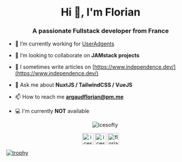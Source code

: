 <h1 align="center">Hi 👋, I'm Florian</h1>
<h3 align="center">A passionate Fullstack developer from France</h3>

- 🔭 I’m currently working for [UserAdgents](https://www.useradgents.com/)

- 👯 I’m looking to collaborate on **JAMstack projects**

- 📝 I sometimes write articles on [https://www.independence.dev/](https://www.independence.dev/)

- 💬 Ask me about **NuxtJS / TailwindCSS / VueJS**

- 📫 How to reach me **argaudflorian@pm.me**

- 💻 I'm currently **NOT** available

 
   <p align="center"><img src="https://github-readme-stats-1-delta.vercel.app/api?username=icesofty&show_icons=true" alt="icesofty" /></p>
<p align="center">
<a href="https://dev.to/icesofty" target="blank"><img align="center" src="https://cdn.jsdelivr.net/npm/simple-icons@3.0.1/icons/dev-dot-to.svg" alt="icesofty" height="30" width="30"/></a>
<a href="https://twitter.com/icesofty" target="blank"><img align="center" src="https://cdn.jsdelivr.net/npm/simple-icons@3.0.1/icons/twitter.svg" alt="icesofty" height="30" width="30" /></a>
<a href="https://linkedin.com/in/florian-argaud-67a1bb19a" target="blank"><img align="center" src="https://cdn.jsdelivr.net/npm/simple-icons@3.0.1/icons/linkedin.svg" alt="florian-argaud-67a1bb19a" height="30" width="30" /></a>
</p>

[![trophy](https://github-profile-trophy.vercel.app/?username=Icesofty&theme=onedark)](https://github.com/ryo-ma/github-profile-trophy)

